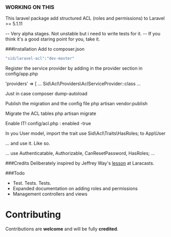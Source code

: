 ### WORKING ON THIS

This laravel package add structured ACL (roles and permissions) to Laravel >= 5.1.11

-- Very alpha stages. Not unstable but i need to write tests for it.
-- If you think it's a good staring point for you, take it.


###Installation
Add to composer.json 

```php
"sid/laravel-acl":"dev-master" 
```

Register the service provider by adding in the provider section in config/app.php

'providers' => [
    ...
    Sid\Acl\Providers\AclServiceProvider::class
    ...

Just in case
composer dump-autoload

Publish the migration and the config file
php artisan vendor:publish

Migrate the ACL tables
php artisan migrate

Enable IT!
config/acl.php : enabled -true

In you User model, import the trait
use Sid\Acl\Traits\HasRoles; to App\User

... and use it. Like so.

...
use Authenticatable, Authorizable, CanResetPassword, HasRoles;
...

###Credits
Deliberately inspired by Jeffrey Way's [lesson](https://laracasts.com/series/whats-new-in-laravel-5-1/episodes/16) at Laracasts.

###Todo
- Test. Tests. Tests.
- Expanded documentation on adding roles and permissions
- Management controllers and views

# Contributing

Contributions are **welcome** and will be fully **credited**.
